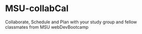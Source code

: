 # MSU-collabCal
Collaborate, Schedule and Plan with your study group and fellow classmates from MSU webDevBootcamp
